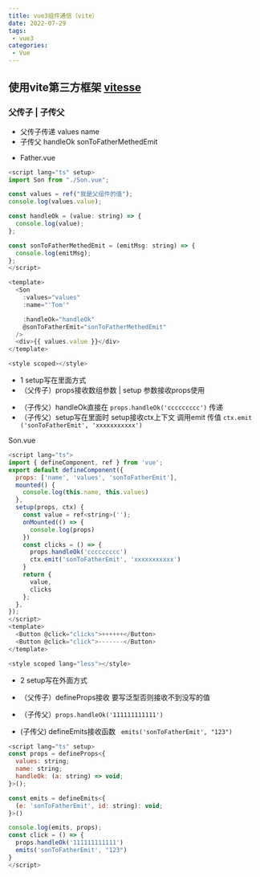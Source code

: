 ```yaml
---
title: vue3组件通信（vite）
date: 2022-07-29
tags:
 - vue3
categories:
 - Vue
---
```


## 使用vite第三方框架 [vitesse](https://github.com/antfu/vitesse)
### 父传子 | 子传父
  
  - 父传子传递 values name
  - 子传父 handleOk sonToFatherMethedEmit

+ Father.vue
```js
<script lang="ts" setup>
import Son from "./Son.vue";

const values = ref("我是父组件的值");
console.log(values.value);

const handleOk = (value: string) => {
  console.log(value);
};

const sonToFatherMethedEmit = (emitMsg: string) => {
  console.log(emitMsg);
};
</script>

<template>
  <Son
    :values="values"
    :name="'Tom'"

    :handleOk="handleOk"
    @sonToFatherEmit="sonToFatherMethedEmit"
  />
  <div>{{ values.value }}</div>
</template>

<style scoped></style>
```
+ 1 setup写在里面方式
+ （父传子）props接收数组参数 | setup 参数接收props使用

- （子传父）handleOk直接在 `props.handleOk('ccccccccc')` 传递
- （子传父）setup写在里面时 setup接收ctx上下文 调用emit 传值 `ctx.emit
('sonToFatherEmit', 'xxxxxxxxxxx')`

Son.vue
```js
<script lang="ts">
import { defineComponent, ref } from 'vue';
export default defineComponent({
  props: ['name', 'values', 'sonToFatherEmit'],
  mounted() {
    console.log(this.name, this.values)
  },
  setup(props, ctx) {
    const value = ref<string>('');
    onMounted(() => {
      console.log(props)
    })
    const clicks = () => {
      props.handleOk('ccccccccc')
      ctx.emit('sonToFatherEmit', 'xxxxxxxxxxx')
    }
    return {
      value,
      clicks
    };
  },
});
</script>
<template>
  <Button @click="clicks">++++++</Button>
  <Button @click="click">-------</Button>
</template>

<style scoped lang="less"></style>

```
+ 2 setup写在外面方式 

+ （父传子）defineProps接收 要写泛型否则接收不到没写的值

+ （子传父）`props.handleOk('111111111111')`
+  (子传父) defineEmits接收函数 ` emits('sonToFatherEmit', "123")`
```js
<script lang="ts" setup>
const props = defineProps<{
  values: string;
  name: string;
  handleOk: (a: string) => void;
}>();

const emits = defineEmits<{
  (e: 'sonToFatherEmit', id: string): void;
}>()

console.log(emits, props);
const click = () => {
  props.handleOk('111111111111')
  emits('sonToFatherEmit', "123")
}
</script>
```

